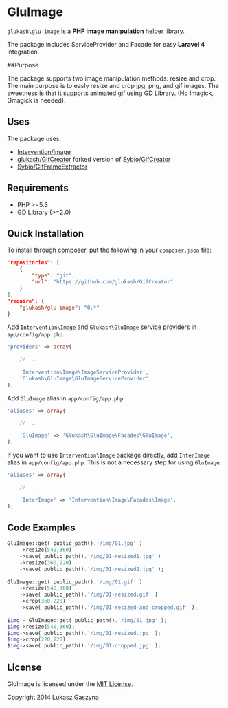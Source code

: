 GluImage
=========

`glukash\glu-image` is a **PHP image manipulation** helper library.

The package includes ServiceProvider and Facade for easy **Laravel 4** integration.

##Purpose

The package supports two image manipulation methods: resize and crop.
The main purpose is to easly resize and crop jpg, png, and gif images.
The sweetness is that it supports animated gif using GD Library. (No Imagick, Gmagick is needed).

## Uses

The package uses:

- [Intervention/image](https://github.com/Intervention/image)
- [glukash/GifCreator](https://github.com/glukash/GifCreator/tree/patch-1) forked version of [Sybio/GifCreator](https://github.com/Sybio/GifCreator)
- [Sybio/GifFrameExtractor](https://github.com/Sybio/GifFrameExtractor)

## Requirements

- PHP >=5.3
- GD Library (>=2.0)

## Quick Installation

To install through composer, put the following in your `composer.json` file:

```json
"repositories": [
    {
        "type": "git",
        "url": "https://github.com/glukash/GifCreator"
    }
],
"require": {
	"glukash/glu-image": "0.*"
}
```

Add `Intervention\Image` and `Glukash\GluImage` service providers in `app/config/app.php`.

```php
'providers' => array(

	// ...
	
	'Intervention\Image\ImageServiceProvider',
	'Glukash\GluImage\GluImageServiceProvider',
),
```

Add `GluImage` alias in `app/config/app.php`.

```php
'aliases' => array(

	// ...

	'GluImage' => 'Glukash\GluImage\Facades\GluImage',
),
```

If you want to use `Intervention\Image` package directly, add `InterImage` alias in `app/config/app.php`.
This is not a necessary step for using `GluImage`.

```php
'aliases' => array(

	// ...

	'InterImage' => 'Intervention\Image\Facades\Image',
),
```

## Code Examples

```php
GluImage::get( public_path().'/img/01.jpg' )
	->resize(540,360)
	->save( public_path().'/img/01-resized1.jpg' )
	->resize(360,220)
	->save( public_path().'/img/01-resized2.jpg' );
	
GluImage::get( public_path().'/img/01.gif' )
	->resize(540,360)
	->save( public_path().'/img/01-resized.gif' )
	->crop(360,220)
	->save( public_path().'/img/01-resized-and-cropped.gif' );
	
$img = GluImage::get( public_path().'/img/01.jpg' );
$img->resize(540,360);
$img->save( public_path().'/img/01-resized.jpg' );
$img->crop(220,220);
$img->save( public_path().'/img/01-cropped.jpg' );
```


## License

GluImage is licensed under the [MIT License](http://opensource.org/licenses/MIT).

Copyright 2014 [Lukasz Gaszyna](http://glukash.net/)
